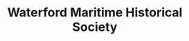 ---
layout: repo
title: "Waterford Maritime Historical Society"
id: 23419
permalink: repos/23419/
---